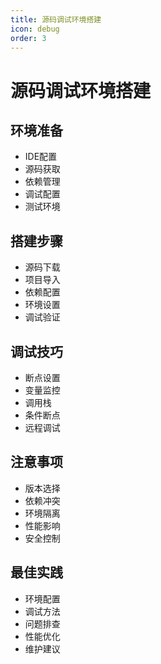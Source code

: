 ```yaml
---
title: 源码调试环境搭建
icon: debug
order: 3
---
```


# 源码调试环境搭建

## 环境准备
- IDE配置
- 源码获取
- 依赖管理
- 调试配置
- 测试环境

## 搭建步骤
- 源码下载
- 项目导入
- 依赖配置
- 环境设置
- 调试验证

## 调试技巧
- 断点设置
- 变量监控
- 调用栈
- 条件断点
- 远程调试

## 注意事项
- 版本选择
- 依赖冲突
- 环境隔离
- 性能影响
- 安全控制

## 最佳实践
- 环境配置
- 调试方法
- 问题排查
- 性能优化
- 维护建议
